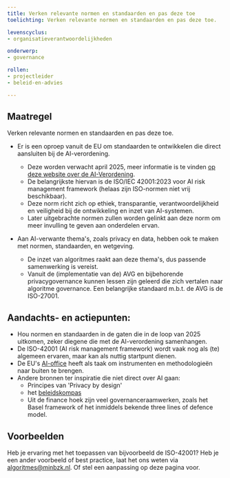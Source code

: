 ```yaml
---
title: Verken relevante normen en standaarden en pas deze toe
toelichting: Verken relevante normen en standaarden en pas deze toe.

levenscyclus:
- organisatieverantwoordelijkheden

onderwerp:
- governance

rollen:
- projectleider
- beleid-en-advies

---
```


<!-- tags -->

## Maatregel

Verken relevante normen en standaarden en pas deze toe.

* Er is een oproep vanuit de EU om standaarden te ontwikkelen die direct aansluiten bij de AI-verordening. 
  * Deze worden verwacht april 2025, meer informatie is te vinden [op deze website over de AI-Verordening](https://artificialintelligenceact.eu/standard-setting/).
  * De belangrijkste hiervan is de ISO/IEC 42001:2023 voor AI risk management framework (helaas zijn ISO-normen niet vrij beschikbaar).
  * Deze norm richt zich op ethiek, transparantie, verantwoordelijkheid en veiligheid bij de ontwikkeling en inzet van AI-systemen.
  * Later uitgebrachte normen zullen worden gelinkt aan deze norm om meer invulling te geven aan onderdelen ervan.

* Aan AI-verwante thema's, zoals privacy en data, hebben ook te maken met normen, standaarden, en wetgeving. 
  * De inzet van algoritmes raakt aan deze thema's, dus passende samenwerking is vereist.
  * Vanuit de (implementatie van de) AVG en bijbehorende privacygovernance kunnen lessen zijn geleerd die zich vertalen naar algoritme governance. Een belangrijke standaard m.b.t. de AVG is de ISO-27001.
 
## Aandachts- en actiepunten:
* Hou normen en standaarden in de gaten die in de loop van 2025 uitkomen, zeker diegene die met de AI-verordening samenhangen.
* De ISO-42001 (AI risk management framework) wordt vaak nog als (te) algemeen ervaren, maar kan als nuttig startpunt dienen.
* De EU's [AI-office](https://digital-strategy.ec.europa.eu/en/policies/ai-office) heeft als taak om instrumenten en methodologieën naar buiten te brengen.
* Andere bronnen ter inspiratie die niet direct over AI gaan:
  * Principes van 'Privacy by design'
  * het [beleidskompas](https://www.kcbr.nl/beleid-en-regelgeving-ontwikkelen/beleidskompas)
  * Uit de finance hoek zijn veel governanceraamwerken, zoals het Basel framework of het inmiddels bekende three lines of defence model.

## Voorbeelden

Heb je ervaring met het toepassen van bijvoorbeeld de ISO-42001? Heb je een ander voorbeeld of best practice, laat het ons weten via algoritmes@minbzk.nl. Of stel een aanpassing op deze pagina voor.

